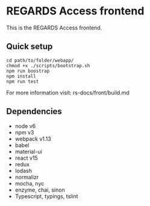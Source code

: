 # REGARDS Access frontend

This is the REGARDS Access frontend.

## Quick setup

```
cd path/to/folder/webapp/
chmod +x ./scripts/bootstrap.sh
npm run boostrap
npm install
npm run test
```

For more information visit: rs-docs/front/build.md

## Dependencies

- node v6
- npm v3
- webpack v1.13
- babel
- material-ui
- react v15
- redux
- lodash
- normalizr
- mocha, nyc
- enzyme, chai, sinon
- Typescript, typings, tslint
